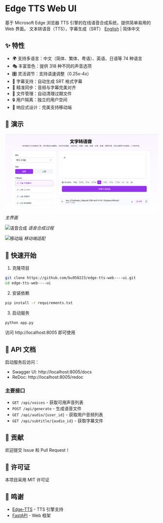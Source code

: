 # Edge TTS Web UI

基于 Microsoft Edge 浏览器 TTS 引擎的在线语音合成系统，提供简单易用的 Web 界面。
文本转语音（TTS），字幕生成（SRT）
[English](README_EN.md) | 简体中文

## ✨ 特性

- 🌍 支持多语言：中文（简体、繁体、粤语）、英语、日语等 74 种语言
- 🎭 丰富音色：提供 318 种不同的声音选项 
- 🎛️ 灵活调节：支持语速调整（0.25x-4x）
- 📝 字幕支持：自动生成 SRT 格式字幕
- 🎯 精准同步：音频与字幕完美对齐
- 💾 文件管理：自动清理过期文件
- 🔒 用户隔离：独立的用户空间
- 📱 响应式设计：完美支持移动端

## 📸 演示

![主界面](screenshots/main.png)
*主界面*

![语音合成](screenshots/synthesis.png)
*语音合成过程*

![移动端](screenshots/mobile.png)
*移动端适配*

## 🚀 快速开始

1. 克隆项目
```bash
git clone https://github.com/bu950223/edge-tts-web----ui.git
cd edge-tts-web----ui
```

2. 安装依赖
```bash
pip install -r requirements.txt
```

3. 启动服务
```bash
python app.py
```

访问 http://localhost:8005 即可使用

## 📝 API 文档

启动服务后访问：
- Swagger UI: http://localhost:8005/docs
- ReDoc: http://localhost:8005/redoc

### 主要接口

- `GET /api/voices` - 获取可用声音列表
- `POST /api/generate` - 生成语音文件
- `GET /api/audio/{user_id}` - 获取用户音频列表
- `GET /api/subtitle/{audio_id}` - 获取字幕文件

## 🤝 贡献

欢迎提交 Issue 和 Pull Request！

## 📄 许可证

本项目采用 MIT 许可证

## 🙏 鸣谢

- [Edge-TTS](https://github.com/rany2/edge-tts) - TTS 引擎支持
- [FastAPI](https://fastapi.tiangolo.com/) - Web 框架

